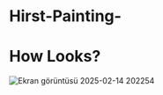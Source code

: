 # Hirst-Painting-

<h1>How Looks?</h1>

![Ekran görüntüsü 2025-02-14 202254](https://github.com/user-attachments/assets/5b029b45-efb3-49a4-89db-8fe9732f16a3)


